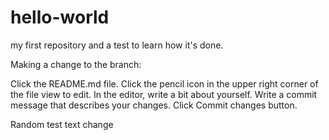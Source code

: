 # hello-world
my first repository and a test to learn how it's done.

Making a change to the branch:

Click the README.md file.
Click the  pencil icon in the upper right corner of the file view to edit.
In the editor, write a bit about yourself.
Write a commit message that describes your changes.
Click Commit changes button.

Random test text change
